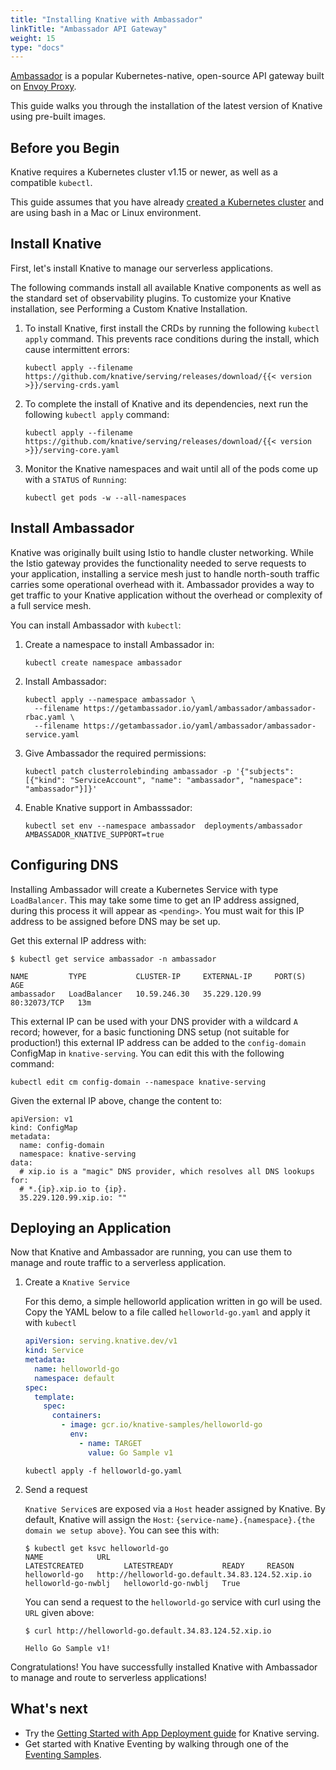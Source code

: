 ```yaml
---
title: "Installing Knative with Ambassador"
linkTitle: "Ambassador API Gateway"
weight: 15
type: "docs"
---
```


[Ambassador](https://www.getambassador.io/) is a popular Kubernetes-native,
open-source API gateway built on [Envoy Proxy](https://www.envoyproxy.io/).

This guide walks you through the installation of the latest version of Knative
using pre-built images.

## Before you Begin

Knative requires a Kubernetes cluster v1.15 or newer, as well as a compatible `kubectl`.

This guide assumes that you have already
[created a Kubernetes cluster](https://kubernetes.io/docs/setup/) and are using
bash in a Mac or Linux environment.

## Install Knative

First, let's install Knative to manage our serverless applications.

The following commands install all available Knative components as well as the
standard set of observability plugins. To customize your Knative installation,
see Performing a Custom Knative Installation.

1.  To install Knative, first install the CRDs by running the following `kubectl apply`
    command. This prevents race conditions during the install, which cause intermittent errors:

        kubectl apply --filename https://github.com/knative/serving/releases/download/{{< version >}}/serving-crds.yaml

2.  To complete the install of Knative and its dependencies, next run the
    following `kubectl apply` command:

        kubectl apply --filename https://github.com/knative/serving/releases/download/{{< version >}}/serving-core.yaml

3.  Monitor the Knative namespaces and wait until all of the pods come up with a
    `STATUS` of `Running`:

    ```
    kubectl get pods -w --all-namespaces
    ```

## Install Ambassador

Knative was originally built using Istio to handle cluster networking. While the
Istio gateway provides the functionality needed to serve requests to your
application, installing a service mesh just to handle north-south traffic
carries some operational overhead with it. Ambassador provides a way to get
traffic to your Knative application without the overhead or complexity of a full
service mesh.

You can install Ambassador with `kubectl`:

1. Create a namespace to install Ambassador in:

   ```
   kubectl create namespace ambassador
   ```

2. Install Ambassador:

   ```
   kubectl apply --namespace ambassador \
     --filename https://getambassador.io/yaml/ambassador/ambassador-rbac.yaml \
     --filename https://getambassador.io/yaml/ambassador/ambassador-service.yaml
   ```

3. Give Ambassador the required permissions:

   ```
   kubectl patch clusterrolebinding ambassador -p '{"subjects":[{"kind": "ServiceAccount", "name": "ambassador", "namespace": "ambassador"}]}'
   ```

4. Enable Knative support in Ambasssador:

   ```
   kubectl set env --namespace ambassador  deployments/ambassador AMBASSADOR_KNATIVE_SUPPORT=true
   ```

## Configuring DNS

Installing Ambassador will create a Kubernetes Service with type `LoadBalancer`.
This may take some time to get an IP address assigned, during this process it
will appear as `<pending>`.  You must wait for this IP address to be assigned
before DNS may be set up.

Get this external IP address with:

```
$ kubectl get service ambassador -n ambassador

NAME         TYPE           CLUSTER-IP     EXTERNAL-IP     PORT(S)        AGE
ambassador   LoadBalancer   10.59.246.30   35.229.120.99   80:32073/TCP   13m

```

This external IP can be used with your DNS provider with a wildcard `A` record;
however, for a basic functioning DNS setup (not suitable for production!) this
external IP address can be added to the `config-domain` ConfigMap in
`knative-serving`. You can edit this with the following command:

```
kubectl edit cm config-domain --namespace knative-serving
```

Given the external IP above, change the content to:
```
apiVersion: v1
kind: ConfigMap
metadata:
  name: config-domain
  namespace: knative-serving
data:
  # xip.io is a "magic" DNS provider, which resolves all DNS lookups for:
  # *.{ip}.xip.io to {ip}.
  35.229.120.99.xip.io: ""
```

## Deploying an Application

Now that Knative and Ambassador are running, you can use them to manage and
route traffic to a serverless application.

1. Create a `Knative Service`

   For this demo, a simple helloworld application written in go will be used.
   Copy the YAML below to a file called `helloworld-go.yaml` and apply it with
   `kubectl`

   ```yaml
   apiVersion: serving.knative.dev/v1
   kind: Service
   metadata:
     name: helloworld-go
     namespace: default
   spec:
     template:
       spec:
         containers:
           - image: gcr.io/knative-samples/helloworld-go
             env:
               - name: TARGET
                 value: Go Sample v1
   ```

   ```
   kubectl apply -f helloworld-go.yaml
   ```

2. Send a request

   `Knative Service`s are exposed via a `Host` header assigned by Knative. By
   default, Knative will assign the `Host`:
   `{service-name}.{namespace}.{the domain we setup above}`.  You can see this
   with:

   ```
   $ kubectl get ksvc helloworld-go
   NAME            URL                                                LATESTCREATED         LATESTREADY           READY     REASON
   helloworld-go   http://helloworld-go.default.34.83.124.52.xip.io   helloworld-go-nwblj   helloworld-go-nwblj   True
   ```

   You can send a request to the `helloworld-go` service with curl
   using the `URL` given above:

   ```
   $ curl http://helloworld-go.default.34.83.124.52.xip.io

   Hello Go Sample v1!
   ```

Congratulations! You have successfully installed Knative with Ambassador to
manage and route to serverless applications!

## What's next

- Try the
  [Getting Started with App Deployment guide](../serving/getting-started-knative-app.md)
  for Knative serving.
- Get started with Knative Eventing by walking through one of the
  [Eventing Samples](../eventing/samples/).
